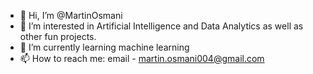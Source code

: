 - 👋 Hi, I’m @MartinOsmani
- 👀 I’m interested in Artificial Intelligence and Data Analytics as well as other fun projects.
- 🌱 I’m currently learning machine learning
- 📫 How to reach me: email - martin.osmani004@gmail.com

<!---
MartinOsmani/MartinOsmani is a ✨ special ✨ repository because its `README.md` (this file) appears on your GitHub profile.
You can click the Preview link to take a look at your changes.
--->
